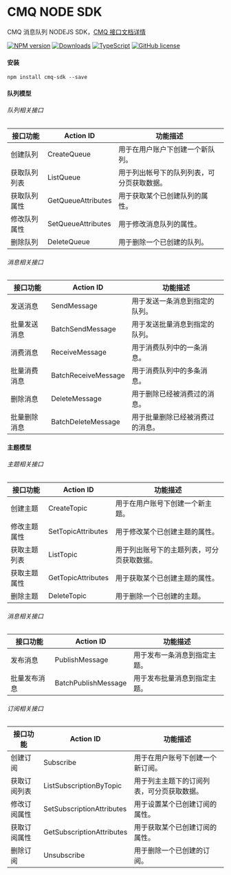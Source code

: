 # CMQ NODE SDK

CMQ 消息队列 NODEJS SDK，[CMQ 接口文档详情](https://cloud.tencent.com/document/api/406/5852)

[![NPM version](https://badge.fury.io/js/cmq-sdk.png)](http://badge.fury.io/js/ngx-bit)
[![Downloads](https://img.shields.io/npm/dm/cmq-sdk.svg?style=flat-square)](https://www.npmjs.com/package/cmq-sdk)
[![TypeScript](https://img.shields.io/badge/%3C%2F%3E-TypeScript-blue.svg)](https://www.typescriptlang.org/)
[![GitHub license](https://img.shields.io/badge/license-MIT-blue.svg)](https://raw.githubusercontent.com/kainonly/cmq-nodejs-sdk/master/LICENSE)

#### 安装

```shell
npm install cmq-sdk --save
```

#### 队列模型

###### 队列相关接口

| 接口功能     | Action ID          | 功能描述                                   |
| ------------ | ------------------ | ------------------------------------------ |
| 创建队列     | CreateQueue        | 用于在用户账户下创建一个新队列。           |
| 获取队列列表 | ListQueue          | 用于列出帐号下的队列列表，可分页获取数据。 |
| 获取队列属性 | GetQueueAttributes | 用于获取某个已创建队列的属性。             |
| 修改队列属性 | SetQueueAttributes | 用于修改消息队列的属性。                   |
| 删除队列     | DeleteQueue        | 用于删除一个已创建的队列。                 |

###### 消息相关接口

| 接口功能     | Action ID           | 功能描述                         |
| ------------ | ------------------- | -------------------------------- |
| 发送消息     | SendMessage         | 用于发送一条消息到指定的队列。   |
| 批量发送消息 | BatchSendMessage    | 用于发送批量消息到指定的队列。   |
| 消费消息     | ReceiveMessage      | 用于消费队列中的一条消息。       |
| 批量消费消息 | BatchReceiveMessage | 用于消费队列中的多条消息。       |
| 删除消息     | DeleteMessage       | 用于删除已经被消费过的消息。     |
| 批量删除消息 | BatchDeleteMessage  | 用于批量删除已经被消费过的消息。 |

#### 主题模型

###### 主题相关接口

| 接口功能     | Action ID          | 功能描述                                   |
| ------------ | ------------------ | ------------------------------------------ |
| 创建主题     | CreateTopic        | 用于在用户账号下创建一个新主题。           |
| 修改主题属性 | SetTopicAttributes | 用于修改某个已创建主题的属性。             |
| 获取主题列表 | ListTopic          | 用于列出账号下的主题列表，可分页获取数据。 |
| 获取主题属性 | GetTopicAttributes | 用于获取某个已创建主题的属性。             |
| 删除主题     | DeleteTopic        | 用于删除一个已创建的主题。                 |

###### 消息相关接口

| 接口功能     | Action ID           | 功能描述                     |
| ------------ | ------------------- | ---------------------------- |
| 发布消息     | PublishMessage      | 用于发布一条消息到指定主题。 |
| 批量发布消息 | BatchPublishMessage | 用于发布批量消息到指定主题。 |

###### 订阅相关接口

| 接口功能     | Action ID                 | 功能描述                                   |
| ------------ | ------------------------- | ------------------------------------------ |
| 创建订阅     | Subscribe                 | 用于在用户账号下创建一个新订阅。           |
| 获取订阅列表 | ListSubscriptionByTopic   | 用于列主主题下的订阅列表，可分页获取数据。 |
| 修改订阅属性 | SetSubscriptionAttributes | 用于设置某个已创建订阅的属性。             |
| 获取订阅属性 | GetSubscriptionAttributes | 用于获取某个已创建订阅的属性。             |
| 删除订阅     | Unsubscribe               | 用于删除一个已创建的订阅。                 |
